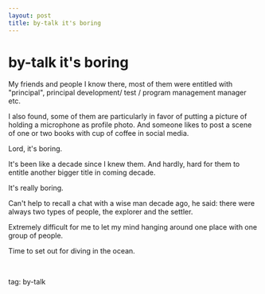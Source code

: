 ```yaml
---
layout: post
title: by-talk it's boring
---
```


# by-talk it's boring

My friends and people I know there, most of them were entitled with "principal", principal development/ test / program management manager etc.

I also found, some of them are particularly in favor of putting a picture of holding a microphone as profile photo. And someone likes to post a scene of one or two books with cup of coffee in social media.

Lord, it's boring.

It's been like a decade since I knew them. And hardly, hard for them to entitle another bigger title in coming decade.

It's really boring.

Can't help to recall a chat with a wise man decade ago, he said: there were always two types of people, the explorer and the settler.

Extremely difficult for me to let my mind hanging around one place with one group of people.

Time to set out for diving in the ocean.


<br>

tag: by-talk

<br>

